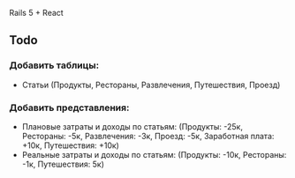 Rails 5 + React

## Todo

### Добавить таблицы:
  * Статьи (Продукты, Рестораны, Развлечения, Путешествия, Проезд)

### Добавить представления:
  * Плановые затраты и доходы по статьям: (Продукты: -25к, Рестораны: -5к, Развлечения: -3к, Проезд: -5к, Заработная плата: +10к, Путешествия: +10к)
  * Реальные затраты и доходы по статьям: (Продукты: -10к, Рестораны: -1к, Путешествия: 5к)
